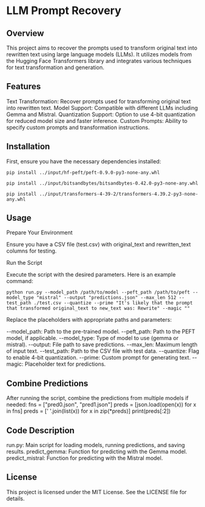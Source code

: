 # LLM Prompt Recovery
## Overview
This project aims to recover the prompts used to transform original text into rewritten text using large language models (LLMs). It utilizes models from the Hugging Face Transformers library and integrates various techniques for text transformation and generation.

## Features
Text Transformation: Recover prompts used for transforming original text into rewritten text.
Model Support: Compatible with different LLMs including Gemma and Mistral.
Quantization Support: Option to use 4-bit quantization for reduced model size and faster inference.
Custom Prompts: Ability to specify custom prompts and transformation instructions.

## Installation
First, ensure you have the necessary dependencies installed:

`
pip install ../input/hf-peft/peft-0.9.0-py3-none-any.whl
`

`
pip install ../input/bitsandbytes/bitsandbytes-0.42.0-py3-none-any.whl
`

`
pip install ../input/transformers-4-39-2/transformers-4.39.2-py3-none-any.whl
`

## Usage
Prepare Your Environment

Ensure you have a CSV file (test.csv) with original_text and rewritten_text columns for testing.

Run the Script

Execute the script with the desired parameters. Here is an example command:

`
python run.py --model_path /path/to/model --peft_path /path/to/peft --model_type "mistral" --output "predictions.json" --max_len 512 --test_path ./test.csv --quantize --prime "It's likely that the prompt that transformed original_text to new_text was: Rewrite" --magic ""
`

Replace the placeholders with appropriate paths and parameters:

--model_path: Path to the pre-trained model.
--peft_path: Path to the PEFT model, if applicable.
--model_type: Type of model to use (gemma or mistral).
--output: File path to save predictions.
--max_len: Maximum length of input text.
--test_path: Path to the CSV file with test data.
--quantize: Flag to enable 4-bit quantization.
--prime: Custom prompt for generating text.
--magic: Placeholder text for predictions.


## Combine Predictions

After running the script, combine the predictions from multiple models if needed:
fns = ["pred0.json", "pred1.json"]
preds = [json.load(open(x)) for x in fns]
preds = [' '.join(list(x)) for x in zip(*preds)]
print(preds[:2])

## Code Description
run.py: Main script for loading models, running predictions, and saving results.
predict_gemma: Function for predicting with the Gemma model.
predict_mistral: Function for predicting with the Mistral model.


## License
This project is licensed under the MIT License. See the LICENSE file for details.
